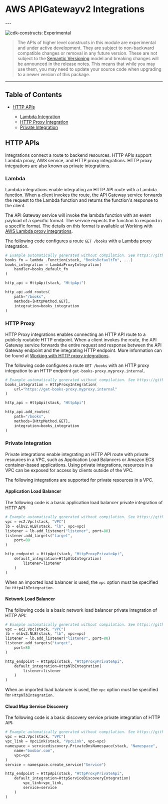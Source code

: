 # AWS APIGatewayv2 Integrations

<!--BEGIN STABILITY BANNER-->---


![cdk-constructs: Experimental](https://img.shields.io/badge/cdk--constructs-experimental-important.svg?style=for-the-badge)

> The APIs of higher level constructs in this module are experimental and under active development.
> They are subject to non-backward compatible changes or removal in any future version. These are
> not subject to the [Semantic Versioning](https://semver.org/) model and breaking changes will be
> announced in the release notes. This means that while you may use them, you may need to update
> your source code when upgrading to a newer version of this package.

---
<!--END STABILITY BANNER-->

## Table of Contents

* [HTTP APIs](#http-apis)

  * [Lambda Integration](#lambda)
  * [HTTP Proxy Integration](#http-proxy)
  * [Private Integration](#private-integration)

## HTTP APIs

Integrations connect a route to backend resources. HTTP APIs support Lambda proxy, AWS service, and HTTP proxy integrations. HTTP proxy integrations are also known as private integrations.

### Lambda

Lambda integrations enable integrating an HTTP API route with a Lambda function. When a client invokes the route, the
API Gateway service forwards the request to the Lambda function and returns the function's response to the client.

The API Gateway service will invoke the lambda function with an event payload of a specific format. The service expects
the function to respond in a specific format. The details on this format is available at [Working with AWS Lambda
proxy integrations](https://docs.aws.amazon.com/apigateway/latest/developerguide/http-api-develop-integrations-lambda.html).

The following code configures a route `GET /books` with a Lambda proxy integration.

```python
# Example automatically generated without compilation. See https://github.com/aws/jsii/issues/826
books_fn = lambda_.Function(stack, "BooksDefaultFn", ...)
books_integration = LambdaProxyIntegration(
    handler=books_default_fn
)

http_api = HttpApi(stack, "HttpApi")

http_api.add_routes(
    path="/books",
    methods=[HttpMethod.GET],
    integration=books_integration
)
```

### HTTP Proxy

HTTP Proxy integrations enables connecting an HTTP API route to a publicly routable HTTP endpoint. When a client
invokes the route, the API Gateway service forwards the entire request and response between the API Gateway endpoint
and the integrating HTTP endpoint. More information can be found at [Working with HTTP proxy
integrations](https://docs.aws.amazon.com/apigateway/latest/developerguide/http-api-develop-integrations-http.html).

The following code configures a route `GET /books` with an HTTP proxy integration to an HTTP endpoint
`get-books-proxy.myproxy.internal`.

```python
# Example automatically generated without compilation. See https://github.com/aws/jsii/issues/826
books_integration = HttpProxyIntegration(
    url="https://get-books-proxy.myproxy.internal"
)

http_api = HttpApi(stack, "HttpApi")

http_api.add_routes(
    path="/books",
    methods=[HttpMethod.GET],
    integration=books_integration
)
```

### Private Integration

Private integrations enable integrating an HTTP API route with private resources in a VPC, such as Application Load Balancers or
Amazon ECS container-based applications.  Using private integrations, resources in a VPC can be exposed for access by
clients outside of the VPC.

The following integrations are supported for private resources in a VPC.

#### Application Load Balancer

The following code is a basic application load balancer private integration of HTTP API:

```python
# Example automatically generated without compilation. See https://github.com/aws/jsii/issues/826
vpc = ec2.Vpc(stack, "VPC")
lb = elbv2.ALB(stack, "lb", vpc=vpc)
listener = lb.add_listener("listener", port=80)
listener.add_targets("target",
    port=80
)

http_endpoint = HttpApi(stack, "HttpProxyPrivateApi",
    default_integration=HttpAlbIntegration(
        listener=listener
    )
)
```

When an imported load balancer is used, the `vpc` option must be specified for `HttpAlbIntegration`.

#### Network Load Balancer

The following code is a basic network load balancer private integration of HTTP API:

```python
# Example automatically generated without compilation. See https://github.com/aws/jsii/issues/826
vpc = ec2.Vpc(stack, "VPC")
lb = elbv2.NLB(stack, "lb", vpc=vpc)
listener = lb.add_listener("listener", port=80)
listener.add_targets("target",
    port=80
)

http_endpoint = HttpApi(stack, "HttpProxyPrivateApi",
    default_integration=HttpNlbIntegration(
        listener=listener
    )
)
```

When an imported load balancer is used, the `vpc` option must be specified for `HttpNlbIntegration`.

#### Cloud Map Service Discovery

The following code is a basic discovery service private integration of HTTP API:

```python
# Example automatically generated without compilation. See https://github.com/aws/jsii/issues/826
vpc = ec2.Vpc(stack, "VPC")
vpc_link = VpcLink(stack, "VpcLink", vpc=vpc)
namespace = servicediscovery.PrivateDnsNamespace(stack, "Namespace",
    name="boobar.com",
    vpc=vpc
)
service = namespace.create_service("Service")

http_endpoint = HttpApi(stack, "HttpProxyPrivateApi",
    default_integration=HttpServiceDiscoveryIntegration(
        vpc_link=vpc_link,
        service=service
    )
)
```
